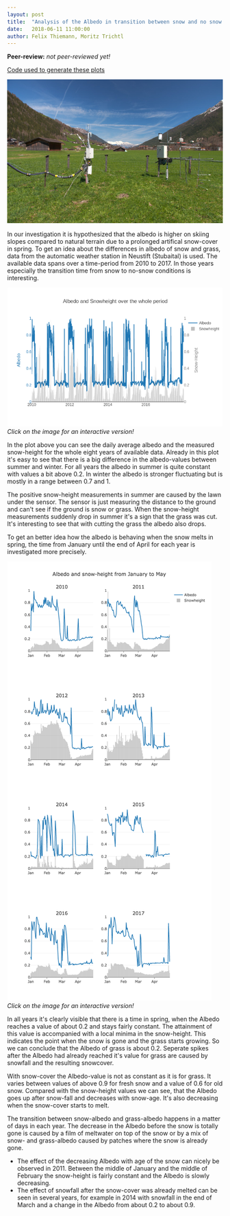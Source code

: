 ```yaml
---
layout: post
title:  "Analysis of the Albedo in transition between snow and no snow in Neustift"
date:   2018-06-11 11:00:00
author: Felix Thiemann, Moritz Trichtl
---
```


**Peer-review:** *not peer-reviewed yet!*

[Code used to generate these plots](/docs/code/code_neustift/)

![image not found](/img/posts/neustift_analysis/neustift_station.jpg)

In our investigation it is hypothesized that the albedo is higher on skiing slopes compared to natural terrain due to a prolonged artifical snow-cover in spring.
To get an idea about the differences in albedo of snow and grass, data from the automatic weather station in Neustift (Stubaital) is used.
The available data spans over a time-period from 2010 to 2017. In those years especially the transition time from snow to no-snow conditions is interesting.

[![image not found](/img/posts/neustift_analysis/plot_alltime.png)](/img/posts/neustift_analysis/plot_alltime.html)
*Click on the image for an interactive version!*


In the plot above you can see the daily average albedo and the measured snow-height for the whole eight years of available data. Already in this plot it's easy to see that there is a big difference in the albedo-values between summer and winter. For all years the albedo in summer is quite constant with values a bit above 0.2. In winter the albedo is stronger fluctuating but is mostly in a range between 0.7 and 1.

The positive snow-height measurements in summer are caused by the lawn under the sensor. The sensor is just measuring the distance to the ground and can't see if the ground is snow or grass. When the snow-height measurements suddenly drop in summer it's a sign that the grass was cut. It's interesting to see that with cutting the grass the albedo also drops.

To get an better idea how the albedo is behaving when the snow melts in spring, the time from January until the end of April for each year is investigated more precisely.

[![image not found](/img/posts/neustift_analysis/plot_transition.png)](/img/posts/neustift_analysis/plot_transition.html)
*Click on the image for an interactive version!*

In all years it's clearly visible that there is a time in spring, when the Albedo reaches a value of about 0.2 and stays fairly constant. The attainment of this value is accompanied with a local minima in the snow-height. This indicates the point when the snow is gone and the grass starts growing. So we can conclude that the Albedo of grass is about 0.2. Seperate spikes after the Albedo had already reached it's value for grass are caused by snowfall and the resulting snowcover.

With snow-cover the Albedo-value is not as constant as it is for grass. It varies between values of above 0.9 for fresh snow and a value of 0.6 for old snow. Compared with the snow-height values we can see, that the Albedo goes up after snow-fall and decreases with snow-age. It's also decreasing when the snow-cover starts to melt.

The transition between snow-albedo and grass-albedo happens in a matter of days in each year. The decrease in the Albedo before the snow is totally gone is caused by a film of meltwater on top of the snow or by a mix of snow- and grass-albedo caused by patches where the snow is already gone.

* The effect of the decreasing Albedo with age of the snow can nicely be observed in 2011. Between the middle of January and the middle of February the snow-height is fairly constant and the Albedo is slowly decreasing.
* The effect of snowfall after the snow-cover was already melted can be seen in several years, for example in 2014 with snowfall in the end of March and a change in the Albedo from about 0.2 to about 0.9.
